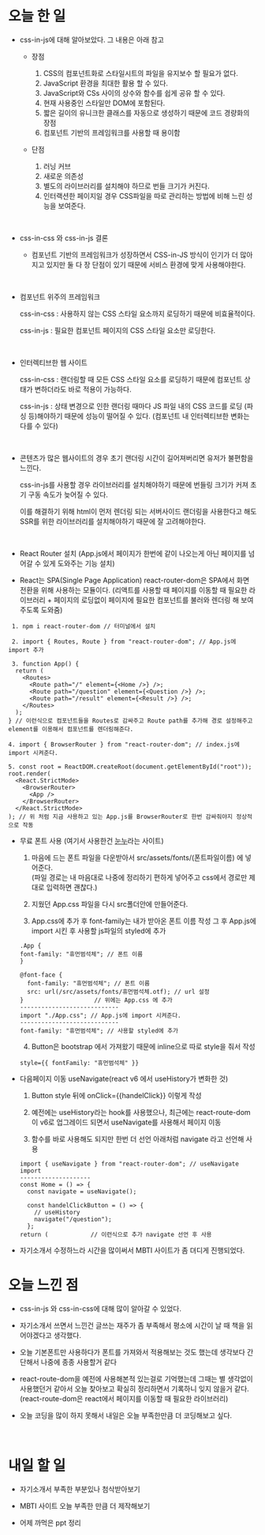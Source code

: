 # 오늘 한 일

- css-in-js에 대해 알아보았다. 그 내용은 아래 참고

  - 장점

    1.  CSS의 컴포넌트화로 스타일시트의 파일을 유지보수 할 필요가 없다.
    2.  JavaScript 환경을 최대한 활용 할 수 있다.
    3.  JavaScript와 CSs 사이의 상수와 함수를 쉽게 공유 할 수 있다.
    4.  현재 사용중인 스타일만 DOM에 포함된다.
    5.  짧은 길이의 유니크한 클래스를 자동으로 생성하기 때문에 코드 경량화의 장점
    6.  컴포넌트 기반의 프레임워크를 사용할 때 용이함

  - 단점

    1. 러닝 커브
    2. 새로운 의존성
    3. 별도의 라이브러리를 설치해야 하므로 번들 크기가 커진다.
    4. 인터랙션한 페이지일 경우 CSS파일을 따로 관리하는 방법에 비해 느린 성능을 보여준다.

<br />

- css-in-css 와 css-in-js 결론

  - 컴포넌트 기반의 프레임워크가 성장하면서 CSS-in-JS 방식이 인기가 더 많아지고 있지만
    둘 다 장 단점이 있기 때문에 서비스 환경에 맞게 사용해야한다.

<br />

- 컴포넌트 위주의 프레임워크

  css-in-css : 사용하지 않는 CSS 스타일 요소까지 로딩하기 때문에 비효율적이다.

  css-in-js : 필요한 컴포넌트 페이지의 CSS 스타일 요소만 로딩한다.

  <br />

- 인터렉티브한 웹 사이트

  css-in-css : 랜더링할 때 모든 CSS 스타일 요소를 로딩하기 때문에 컴포넌트 상태가 변하더라도 바로 적용이 가능하다.

  css-in-js : 상태 변경으로 인한 랜더링 때마다 JS 파일 내의 CSS 코드를 로딩 (파싱 등)해야하기 때문에 성능이 떨어질 수 있다. (컴포넌트 내 인터렉티브한 변화는 다를 수 있다)

  <br />

- 콘텐츠가 많은 웹사이트의 경우 초기 랜더링 시간이 길어져버리면 유저가 불편함을 느낀다.

  css-in-js를 사용할 경우 라이브러리를 설치해야하기 때문에 번들링 크기가 커져 초기 구동 속도가 늦어질 수 있다.

  이를 해결하기 위해 html이 먼저 렌더링 되는 서버사이드 랜더링을 사용한다고 해도 SSR를 위한 라이브러리를 설치해야하기 때문에 잘 고려해야한다.

  <br />

- React Router 설치 (App.js에서 페이지가 한번에 같이 나오는게 아닌 페이지를 넘어갈 수 있게 도와주는 기능 설치)

- React는 SPA(Single Page Application) react-router-dom은 SPA에서 화면 전환을 위해 사용하는 모듈이다. (리액트를 사용할 때 페이지를 이동할 때 필요한 라이브러리 + 페이지의 로딩없이 페이지에 필요한 컴포넌트를 불러와 렌더링 해 보여주도록 도와줌)

```
 1. npm i react-router-dom // 터미널에서 설치

 2. import { Routes, Route } from "react-router-dom"; // App.js에 import 추가

 3. function App() {
  return (
    <Routes>
      <Route path="/" element={<Home />} />;
      <Route path="/question" element={<Question />} />;
      <Route path="/result" element={<Result />} />;
    </Routes>
  );
} // 이런식으로 컴포넌트들을 Routes로 감싸주고 Route path를 추가해 경로 설정해주고 element를 이용해서 컴포넌트를 렌더링해준다.

4. import { BrowserRouter } from "react-router-dom"; // index.js에 import 시켜준다.

5. const root = ReactDOM.createRoot(document.getElementById("root"));
root.render(
  <React.StrictMode>
    <BrowserRouter>
      <App />
    </BrowserRouter>
  </React.StrictMode>
); // 위 처럼 지금 사용하고 있는 App.js를 BrowserRouter로 한번 감싸줘야지 정상적으로 작동
```

- 무료 폰트 사용 (여기서 사용한건 [눈누](https://noonnu.cc/)라는 사이트)

  1. 마음에 드는 폰트 파일을 다운받아서 src/assets/fonts/(폰트파일이름) 에 넣어준다.
     <br />
     (파일 경로는 내 마음대로 나중에 정리하기 편하게 넣어주고 css에서 경로만 제대로 입력하면 괜찮다.)
  2. 지웠던 App.css 파일을 다시 src폴더안에 만들어준다.

  3. App.css에 추가 후 font-family는 내가 받아온 폰트 이름 작성 그 후 App.js에 import 시킨 후 사용할 js파일의 styled에 추가

  ```
  .App {
  font-family: "휴먼범석체"; // 폰트 이름
  }

  @font-face {
    font-family: "휴먼범석체"; // 폰트 이름
    src: url(/src/assets/fonts/휴먼범석체.otf); // url 설정
  }                    // 위에는 App.css 에 추가
  ----------------------------
  import "./App.css"; // App.js에 import 시켜준다.
  ----------------------------
  font-family: "휴먼범석체"; // 사용할 styled에 추가

  ```

  4. Button은 bootstrap 에서 가져왔기 때문에 inline으로 따로 style을 줘서 작성

  ```
  style={{ fontFamily: "휴먼범석체" }}
  ```

- 다음페이지 이동 useNavigate(react v6 에서 useHistory가 변화한 것)

  1. Button style 뒤에 onClick={{handelClick}} 이렇게 작성

  2. 예전에는 useHistory라는 hook를 사용했으나, 최근에는 react-route-dom이 v6로 업그레이드 되면서 useNavigate를 사용해서 페이지 이동

  3. 함수를 바로 사용해도 되지만 한번 더 선언 아래처럼 navigate 라고 선언해 사용

  ```
  import { useNavigate } from "react-router-dom"; // useNavigate import
  --------------------
  const Home = () => {
    const navigate = useNavigate();

    const handelClickButton = () => {
      // useHistory
      navigate("/question");
    };
  return (            // 이런식으로 추가 navigate 선언 후 사용
  ```

- 자기소개서 수정하느라 시간을 많이써서 MBTI 사이트가 좀 뎌디게 진행되었다.

# 오늘 느낀 점

- css-in-js 와 css-in-css에 대해 많이 알아갈 수 있었다.

- 자기소개서 쓰면서 느낀건 글쓰는 재주가 좀 부족해서 평소에 시간이 날 때 책을 읽어야겠다고 생각했다.

- 오늘 기본폰트만 사용하다가 폰트를 가져와서 적용해보는 것도 했는데 생각보다 간단해서 나중에 종종 사용할거 같다

- react-route-dom을 예전에 사용해본적 있는걸로 기억했는데 그때는 별 생각없이 사용했던거 같아서 오늘 찾아보고 확실히 정리하면서 기록하니 잊지 않을거 같다.
  (react-route-dom은 react에서 페이지를 이동할 때 필요한 라이브러리)

- 오늘 코딩을 많이 하지 못해서 내일은 오늘 부족한만큼 더 코딩해보고 싶다.

<br />

# 내일 할 일

- 자기소개서 부족한 부분있나 첨삭받아보기

- MBTI 사이트 오늘 부족한 만큼 더 제작해보기

- 어제 까먹은 ppt 정리
